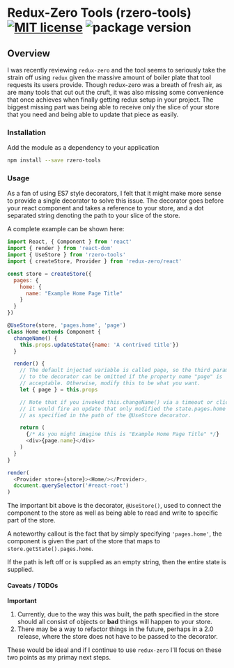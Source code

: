 # Redux-Zero Tools (rzero-tools) [![MIT license](https://img.shields.io/badge/License-MIT-blue.svg)](https://lbesson.mit-license.org/) ![package version](https://img.shields.io/badge/dynamic/json.svg?label=version&uri=https%3A%2F%2Fraw.githubusercontent.com%2Fnyteshade%2Frzero-tools%2Fmaster%2Fpackage.json&query=version&colorB=1d7ebe)

## Overview
I was recently reviewing `redux-zero` and the tool seems to seriously take the
strain off using `redux` given the massive amount of boiler plate that tool
requests its users provide.
Though redux-zero was a breath of fresh air, as are many tools that cut out the
cruft, it was also missing some convenience that once achieves when finally
getting redux setup in your project.
The biggest missing part was being able to receive only the slice of your store
that you need and being able to update that piece as easily.

### Installation
Add the module as a dependency to your application

```bash
npm install --save rzero-tools
```

### Usage
As a fan of using ES7 style decorators, I felt that it might make more sense
to provide a single decorator to solve this issue. The decorator goes before
your react component and takes a reference to your store, and a dot separated
string denoting the path to your slice of the store.

A complete example can be shown here:

```javascript
import React, { Component } from 'react'
import { render } from 'react-dom'
import { UseStore } from 'rzero-tools'
import { createStore, Provider } from 'redux-zero/react'

const store = createStore({
  pages: {
    home: {
      name: "Example Home Page Title"
    }
  }
})

@UseStore(store, 'pages.home', 'page')
class Home extends Component {
  changeName() {
    this.props.updateState({name: 'A contrived title'})
  }

  render() {
    // The default injected variable is called page, so the third parameter
    // to the decorator can be omitted if the property name "page" is
    // acceptable. Otherwise, modify this to be what you want.
    let { page } = this.props

    // Note that if you invoked this.changeName() via a timeout or click,
    // it would fire an update that only modified the state.pages.home object
    // as specified in the path of the @UseStore decorator.

    return (
      {/* As you might imagine this is "Example Home Page Title" */}
      <div>{page.name}</div>
    )
  }
}

render(
  <Provider store={store}><Home/></Provider>,
  document.querySelector('#react-root')
)
```

The important bit above is the decorator, `@UseStore()`, used to connect the
component to the store as well as being able to read and write to specific part
of the store.

A noteworthy callout is the fact that by simply specifying `'pages.home'`, the
component is given the part of the store that maps to
`store.getState().pages.home`.

If the path is left off or is supplied as an empty string, then the entire
state is supplied.

#### Caveats / TODOs
**Important**

 1. Currently, due to the way this was built, the path specified in the store should all consist of objects or **bad** things will happen to your store.
 2. There may be a way to refactor things in the future, perhaps in a 2.0 release, where the store does not have to be passed to the decorator.

These would be ideal and if I continue to use `redux-zero` I'll focus on these
two points as my primay next steps.
